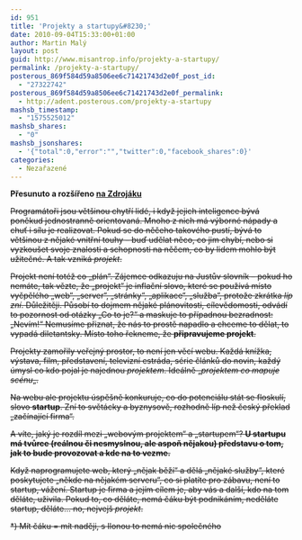 ```yaml
---
id: 951
title: 'Projekty a startupy&#8230;'
date: 2010-09-04T15:33:00+01:00
author: Martin Malý
layout: post
guid: http://www.misantrop.info/projekty-a-startupy/
permalink: /projekty-a-startupy/
posterous_869f584d59a8506ee6c71421743d2e0f_post_id:
  - "27322742"
posterous_869f584d59a8506ee6c71421743d2e0f_permalink:
  - http://adent.posterous.com/projekty-a-startupy
mashsb_timestamp:
  - "1575525012"
mashsb_shares:
  - "0"
mashsb_jsonshares:
  - '{"total":0,"error":"","twitter":0,"facebook_shares":0}'
categories:
  - Nezařazené
---
```

**Přesunuto a roz&scaron;&iacute;řeno [na Zdroj&aacute;ku](http://zdrojak.root.cz/clanky/projektu-jak-kdyz-naseje/)**

<span style="text-decoration: line-through;">Program&aacute;toři jsou vět&scaron;inou chytř&iacute; lid&eacute;, i když jejich inteligence b&yacute;v&aacute; poněkud jednostranně orientovan&aacute;. Mnoho z nich m&aacute; v&yacute;born&eacute; n&aacute;pady a chuť i s&iacute;lu je realizovat. Pokud se do něčeho takov&eacute;ho pust&iacute;, b&yacute;v&aacute; to vět&scaron;inou z nějak&eacute; vnitřn&iacute; touhy &#8211; buď udělat něco, co jim chyb&iacute;, nebo si vyzkou&scaron;et svoje znalosti a schopnosti na něčem, co by lidem mohlo b&yacute;t užitečn&eacute;. A tak vznik&aacute; <em>projekt</em>.</span>

<span style="text-decoration: line-through;">Projekt nen&iacute; tot&eacute;ž co &#8222;pl&aacute;n&#8220;. Z&aacute;jemce odkazuju na Justův slovn&iacute;k &#8211; pokud ho nem&aacute;te, tak vězte, že &#8222;projekt&#8220; je inflačn&iacute; slovo, kter&eacute; se použ&iacute;v&aacute; m&iacute;sto vyčpěl&eacute;ho &#8222;web&#8220;, &#8222;server&#8220;, &#8222;str&aacute;nky&#8220;, &#8222;aplikace&#8220;, &#8222;služba&#8220;, protože zkr&aacute;tka <em>l&iacute;p zn&iacute;</em>. Důležitěji. Působ&iacute; to dojmem nějak&eacute; pl&aacute;novitosti, c&iacute;levědomosti, odv&aacute;d&iacute; to pozornost od ot&aacute;zky &#8222;Co to je?&#8220; a maskuje to př&iacute;padnou bezradnost: &#8222;Nev&iacute;m!&#8220; Nemus&iacute;me přiznat, že n&aacute;s to prostě napadlo a chceme to dělat, to vypad&aacute; diletantsky. M&iacute;sto toho řekneme, že <strong>připravujeme projekt</strong>.</span>

<span style="text-decoration: line-through;">Projekty zamořily veřejn&yacute; prostor, to nen&iacute; jen věc&iacute; webu. Každ&aacute; kn&iacute;žka, v&yacute;stava, film, představen&iacute;, televizn&iacute; estr&aacute;da, s&eacute;rie čl&aacute;nků do novin, každ&yacute; &uacute;mysl co kdo pojal je najednou <em>projektem</em>. Ide&aacute;lně &#8222;<em>projektem co mapuje sc&eacute;nu</em>&#8222;.</span>

<span style="text-decoration: line-through;">Na webu ale projektu &uacute;spě&scaron;ně konkuruje, co do potenci&aacute;lu st&aacute;t se floskul&iacute;, slovo <strong>startup</strong>. Zn&iacute; to svět&aacute;cky a byznysově, rozhodně l&iacute;p než česk&yacute; překlad &#8222;zač&iacute;naj&iacute;c&iacute; firma&#8220;.</span>

<span style="text-decoration: line-through;">A v&iacute;te, jak&yacute; je rozd&iacute;l mezi &#8222;webov&yacute;m projektem&#8220; a &#8222;startupem&#8220;? <strong>U startupu m&aacute; tvůrce (re&aacute;lnou či nesmyslnou, ale aspoň nějakou) představu o tom, jak to bude provozovat a kde na to vezme. </strong></span>

<span style="text-decoration: line-through;">Když naprogramujete web, kter&yacute; &#8222;nějak běž&iacute;&#8220; a děl&aacute; &#8222;nějak&eacute; služby&#8220;, kter&eacute; poskytujete &#8222;někde na nějak&eacute;m serveru&#8220;, co si plat&iacute;te pro z&aacute;bavu, nen&iacute; to startup, v&aacute;žen&iacute;. Startup je firma a jej&iacute;m c&iacute;lem je, aby v&aacute;s a dal&scaron;&iacute;, kdo na tom děl&aacute;te, uživila. Pokud to, co děl&aacute;te, nem&aacute; č&aacute;ku b&yacute;t podnik&aacute;n&iacute;m, neděl&aacute;te startup, děl&aacute;te&#8230; no, nejvej&scaron; <em>projekt</em>.</span>

<span style="text-decoration: line-through;">*) M&iacute;t č&aacute;ku = m&iacute;t naději, s Ilonou to nem&aacute; nic společn&eacute;ho</span>